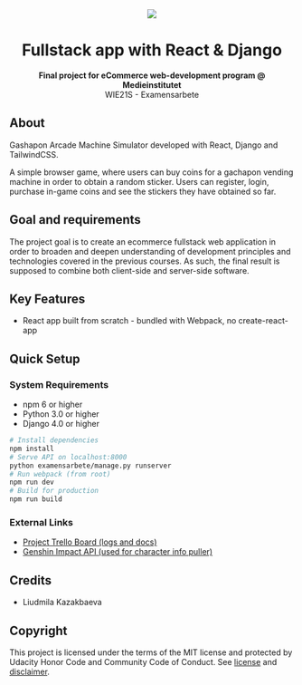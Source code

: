<div align="center"><img src="https://medieinstitutet.se/wp-content/uploads/2019/04/logomedieinstitutet-370x73.png"></div>
<h1 align="center">Fullstack app with React & Django</h1>
<p align="center"><strong>Final project for eCommerce web-development program @ Medieinstitutet</strong>
<br/>WIE21S - Examensarbete</p>

## About
Gashapon Arcade Machine Simulator developed with React, Django and TailwindCSS.

A simple browser game, where users can buy coins for a gachapon vending machine in order to obtain a random sticker. Users can register, login, purchase in-game coins and see the stickers they have obtained so far.
 
## Goal and requirements
The project goal is to create an ecommerce fullstack web application in order to broaden and deepen understanding of development principles and technologies covered in the previous courses. As such, the final result is supposed to combine both client-side and server-side software.

## Key Features
 - React app built from scratch - bundled with Webpack, no create-react-app

## Quick Setup

### System Requirements
 - npm 6 or higher
 - Python 3.0 or higher
 - Django 4.0 or higher

```bash
# Install dependencies
npm install
# Serve API on localhost:8000
python examensarbete/manage.py runserver
# Run webpack (from root)
npm run dev
# Build for production
npm run build
```

### External Links
 - <a href="https://trello.com/b/GNjIDuL0/examensarbete-liudmila">Project Trello Board (logs and docs)</a>
 - <a href="https://github.com/genshindev/api">Genshin Impact API (used for character info puller)</a>

## Credits

- Liudmila Kazakbaeva

##  Copyright
This project is licensed under the terms of the MIT license and protected by Udacity Honor Code and Community Code of Conduct. See <a href="LICENSE.md">license</a> and <a href="LICENSE.DISCLAIMER.md">disclaimer</a>.
